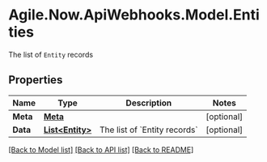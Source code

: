 # Agile.Now.ApiWebhooks.Model.Entities
The list of `Entity` records

## Properties

Name | Type | Description | Notes
------------ | ------------- | ------------- | -------------
**Meta** | [**Meta**](Meta.md) |  | [optional] 
**Data** | [**List&lt;Entity&gt;**](Entity.md) | The list of &#x60;Entity records&#x60; | [optional] 

[[Back to Model list]](../README.md#documentation-for-models) [[Back to API list]](../README.md#documentation-for-api-endpoints) [[Back to README]](../README.md)

